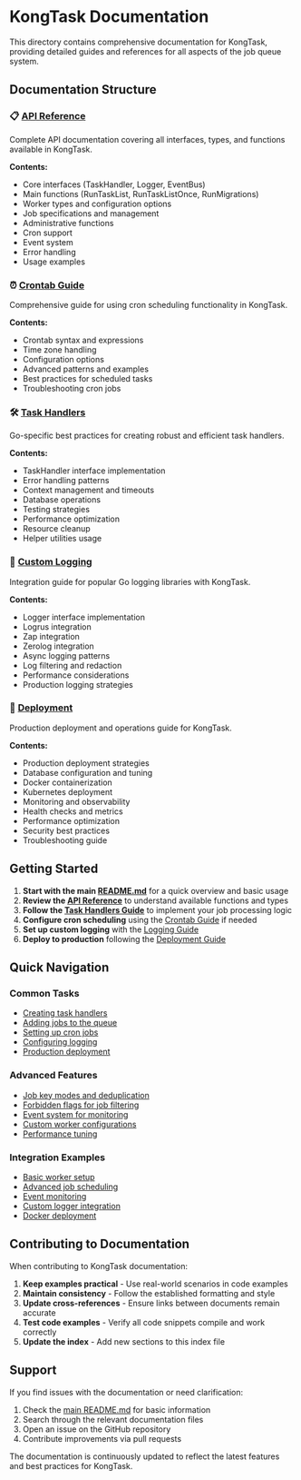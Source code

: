 # KongTask Documentation

This directory contains comprehensive documentation for KongTask, providing detailed guides and references for all aspects of the job queue system.

## Documentation Structure

### 📋 [API Reference](API_REFERENCE.md)

Complete API documentation covering all interfaces, types, and functions available in KongTask.

**Contents:**

- Core interfaces (TaskHandler, Logger, EventBus)
- Main functions (RunTaskList, RunTaskListOnce, RunMigrations)
- Worker types and configuration options
- Job specifications and management
- Administrative functions
- Cron support
- Event system
- Error handling
- Usage examples

### ⏰ [Crontab Guide](CRONTAB.md)

Comprehensive guide for using cron scheduling functionality in KongTask.

**Contents:**

- Crontab syntax and expressions
- Time zone handling
- Configuration options
- Advanced patterns and examples
- Best practices for scheduled tasks
- Troubleshooting cron jobs

### 🛠️ [Task Handlers](TASK_HANDLERS.md)

Go-specific best practices for creating robust and efficient task handlers.

**Contents:**

- TaskHandler interface implementation
- Error handling patterns
- Context management and timeouts
- Database operations
- Testing strategies
- Performance optimization
- Resource cleanup
- Helper utilities usage

### 📝 [Custom Logging](LOGGING.md)

Integration guide for popular Go logging libraries with KongTask.

**Contents:**

- Logger interface implementation
- Logrus integration
- Zap integration
- Zerolog integration
- Async logging patterns
- Log filtering and redaction
- Performance considerations
- Production logging strategies

### 🚀 [Deployment](DEPLOYMENT.md)

Production deployment and operations guide for KongTask.

**Contents:**

- Production deployment strategies
- Database configuration and tuning
- Docker containerization
- Kubernetes deployment
- Monitoring and observability
- Health checks and metrics
- Performance optimization
- Security best practices
- Troubleshooting guide

## Getting Started

1. **Start with the main [README.md](../README.md)** for a quick overview and basic usage
2. **Review the [API Reference](API_REFERENCE.md)** to understand available functions and types
3. **Follow the [Task Handlers Guide](TASK_HANDLERS.md)** to implement your job processing logic
4. **Configure cron scheduling** using the [Crontab Guide](CRONTAB.md) if needed
5. **Set up custom logging** with the [Logging Guide](LOGGING.md)
6. **Deploy to production** following the [Deployment Guide](DEPLOYMENT.md)

## Quick Navigation

### Common Tasks

- [Creating task handlers](TASK_HANDLERS.md#basic-task-handler)
- [Adding jobs to the queue](API_REFERENCE.md#adding-jobs)
- [Setting up cron jobs](CRONTAB.md#basic-cron-configuration)
- [Configuring logging](LOGGING.md#logrus-integration)
- [Production deployment](DEPLOYMENT.md#production-deployment)

### Advanced Features

- [Job key modes and deduplication](API_REFERENCE.md#job-specifications)
- [Forbidden flags for job filtering](API_REFERENCE.md#administrative-functions)
- [Event system for monitoring](API_REFERENCE.md#events)
- [Custom worker configurations](API_REFERENCE.md#worker-types)
- [Performance tuning](DEPLOYMENT.md#performance-optimization)

### Integration Examples

- [Basic worker setup](API_REFERENCE.md#basic-worker-setup)
- [Advanced job scheduling](API_REFERENCE.md#advanced-job-scheduling)
- [Event monitoring](API_REFERENCE.md#event-monitoring)
- [Custom logger integration](API_REFERENCE.md#custom-logger-integration)
- [Docker deployment](DEPLOYMENT.md#docker-deployment)

## Contributing to Documentation

When contributing to KongTask documentation:

1. **Keep examples practical** - Use real-world scenarios in code examples
2. **Maintain consistency** - Follow the established formatting and style
3. **Update cross-references** - Ensure links between documents remain accurate
4. **Test code examples** - Verify all code snippets compile and work correctly
5. **Update the index** - Add new sections to this index file

## Support

If you find issues with the documentation or need clarification:

1. Check the [main README.md](../README.md) for basic information
2. Search through the relevant documentation files
3. Open an issue on the GitHub repository
4. Contribute improvements via pull requests

The documentation is continuously updated to reflect the latest features and best practices for KongTask.
